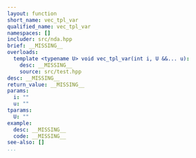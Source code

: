 ```yaml
---
layout: function
short_name: vec_tpl_var
qualified_name: vec_tpl_var
namespaces: []
includer: src/nda.hpp
brief: __MISSING__
overloads:
  template <typename U> void vec_tpl_var(int i, U &&... u):
    desc: __MISSING__
    source: src/test.hpp
desc: __MISSING__
return_value: __MISSING__
params:
  i: ""
  u: ""
tparams:
  U: ""
example:
  desc: __MISSING__
  code: __MISSING__
see-also: []
...
```

